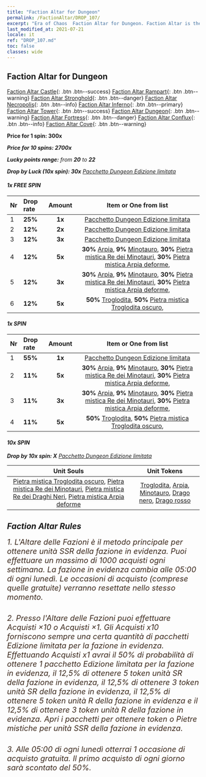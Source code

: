 ```yaml
---
title: "Faction Altar for Dungeon"
permalink: /FactionAltar/DROP_107/
excerpt: "Era of Chaos  Faction Altar for Dungeon. Faction Altar is the primary method for obtaining SSR units from the popular faction. Limited to 1,000 purchases each week. The popular faction changes at 05:00 every Monday. Purchase attempts and free purchase attempts will also reset then."
last_modified_at: 2021-07-21
locale: it
ref: "DROP_107.md"
toc: false
classes: wide
---
```


##  Faction Altar for **Dungeon**

  [Faction Altar Castle](/it/FactionAltar/DROP_101/){: .btn .btn--success} [Faction Altar Rampart](/it/FactionAltar/DROP_102/){: .btn .btn--warning} [Faction Altar Stronghold](/it/FactionAltar/DROP_103/){: .btn .btn--danger} [Faction Altar Necropolis](/it/FactionAltar/DROP_104/){: .btn .btn--info} [Faction Altar Inferno](/it/FactionAltar/DROP_105/){: .btn .btn--primary} [Faction Altar Tower](/it/FactionAltar/DROP_106/){: .btn .btn--success} [Faction Altar Dungeon](/it/FactionAltar/DROP_107/){: .btn .btn--warning} [Faction Altar Fortress](/it/FactionAltar/DROP_108/){: .btn .btn--danger} [Faction Altar Conflux](/it/FactionAltar/DROP_109/){: .btn .btn--info} [Faction Altar Cove](/it/FactionAltar/DROP_112/){: .btn .btn--warning} 

  **Price for 1 spin: 300x** <i class="fas fa-gem"/>

  **Price for 10 spins: 2700x** <i class="fas fa-gem"/>

  **Lucky points range:** from **20** to **22**

  **Drop by Luck (10x spin): 30x** [Pacchetto Dungeon Edizione limitata](/ItemsIT/con_2107/)

####  1x FREE SPIN 

  |    Nr    |  Drop rate  |  Amount   |   Item or One from list  |
  |:---------|:------------|:---------:|:------------------------:|
  | 1 | **25%** | **1x** | [Pacchetto Dungeon Edizione limitata](/ItemsIT/con_2107/) |
  | 2 | **12%** | **2x** | [Pacchetto Dungeon Edizione limitata](/ItemsIT/con_2107/) |
  | 3 | **12%** | **3x** | [Pacchetto Dungeon Edizione limitata](/ItemsIT/con_2107/) |
  | 4 | **12%** | **5x** |  **30%** [Arpia](/ItemsIT/unt_245/),  **9%** [Minotauro](/ItemsIT/unt_248/),  **30%** [Pietra mistica Re dei Minotauri](/ItemsIT/unt_332/),  **30%** [Pietra mistica Arpia deforme](/ItemsIT/unt_329/),  |
  | 5 | **12%** | **3x** |  **30%** [Arpia](/ItemsIT/unt_245/),  **9%** [Minotauro](/ItemsIT/unt_248/),  **30%** [Pietra mistica Re dei Minotauri](/ItemsIT/unt_332/),  **30%** [Pietra mistica Arpia deforme](/ItemsIT/unt_329/),  |
  | 6 | **12%** | **5x** |  **50%** [Troglodita](/ItemsIT/unt_244/),  **50%** [Pietra mistica Troglodita oscuro](/ItemsIT/unt_328/),  |


####  1x SPIN 

  |    Nr    |  Drop rate  |  Amount   |   Item or One from list  |
  |:---------|:------------|:---------:|:------------------------:|
  | 1 | **55%** | **1x** | [Pacchetto Dungeon Edizione limitata](/ItemsIT/con_2107/) |
  | 2 | **11%** | **5x** |  **30%** [Arpia](/ItemsIT/unt_245/),  **9%** [Minotauro](/ItemsIT/unt_248/),  **30%** [Pietra mistica Re dei Minotauri](/ItemsIT/unt_332/),  **30%** [Pietra mistica Arpia deforme](/ItemsIT/unt_329/),  |
  | 3 | **11%** | **3x** |  **30%** [Arpia](/ItemsIT/unt_245/),  **9%** [Minotauro](/ItemsIT/unt_248/),  **30%** [Pietra mistica Re dei Minotauri](/ItemsIT/unt_332/),  **30%** [Pietra mistica Arpia deforme](/ItemsIT/unt_329/),  |
  | 4 | **11%** | **5x** |  **50%** [Troglodita](/ItemsIT/unt_244/),  **50%** [Pietra mistica Troglodita oscuro](/ItemsIT/unt_328/),  |


####  10x SPIN 

  **Drop by 10x spin: X** [Pacchetto Dungeon Edizione limitata](/ItemsIT/con_2107/)

  |    Unit Souls    |  Unit Tokens  |
  |:----------------:|:-------------:|
  | [Pietra mistica Troglodita oscuro](/ItemsIT/unt_328/), [Pietra mistica Re dei Minotauri](/ItemsIT/unt_332/), [Pietra mistica Re dei Draghi Neri](/ItemsIT/unt_334/), [Pietra mistica Arpia deforme](/ItemsIT/unt_329/) | [Troglodita](/ItemsIT/unt_244/), [Arpia](/ItemsIT/unt_245/), [Minotauro](/ItemsIT/unt_248/), [Drago nero](/ItemsIT/unt_250/), [Drago rosso](/ItemsIT/unt_251/) |



## Faction Altar Rules

  <span style="color: #3c2a1e;font-size:20px">1. L'Altare delle Fazioni è il metodo principale per ottenere unità SSR della fazione in evidenza. Puoi effettuare un massimo di 1000 acquisti ogni settimana. La fazione in evidenza cambia alle 05:00 di ogni lunedì. Le occasioni di acquisto (comprese quelle gratuite) verranno resettate nello stesso momento.</span><br/>

<br/>  <span style="color: #3c2a1e;font-size:20px">2. Presso l'Altare delle Fazioni puoi effettuare Acquisti ×10 o Acquisti ×1. Gli Acquisti x10 forniscono sempre una certa quantità di pacchetti Edizione limitata per la fazione in evidenza. Effettuando Acquisti x1 avrai il 50% di probabilità di ottenere 1 pacchetto Edizione limitata per la fazione in evidenza, il 12,5% di ottenere 5 token unità SR della fazione in evidenza, il 12,5% di ottenere 3 token unità SR della fazione in evidenza, il 12,5% di ottenere 5 token unità R della fazione in evidenza e il 12,5% di ottenere 3 token unità R della fazione in evidenza. Apri i pacchetti per ottenere token o Pietre mistiche per unità SSR della fazione in evidenza.</span>

<br/>  <span style="color: #3c2a1e;font-size:20px">3. Alle 05:00 di ogni lunedì otterrai 1 occasione di acquisto gratuita. Il primo acquisto di ogni giorno sarà scontato del 50%.</span><br/>

<br/>